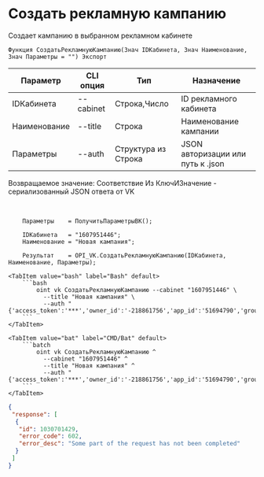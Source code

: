 ﻿---
sidebar_position: 1
---

# Создать рекламную кампанию
 Создает кампанию в выбранном рекламном кабинете



`Функция СоздатьРекламнуюКампанию(Знач IDКабинета, Знач Наименование, Знач Параметры = "") Экспорт`

  | Параметр | CLI опция | Тип | Назначение |
  |-|-|-|-|
  | IDКабинета | --cabinet | Строка,Число | ID рекламного кабинета |
  | Наименование | --title | Строка | Наименование кампании |
  | Параметры | --auth | Структура из Строка | JSON авторизации или путь к .json |

  
  Возвращаемое значение:   Соответствие Из КлючИЗначение - сериализованный JSON ответа от VK

<br/>




```bsl title="Пример кода"
    Параметры    = ПолучитьПараметрыВК();

    IDКабинета   = "1607951446";
    Наименование = "Новая кампания";

    Результат    = OPI_VK.СоздатьРекламнуюКампанию(IDКабинета, Наименование, Параметры);
```
    

 <Tabs>
  
    <TabItem value="bash" label="Bash" default>
        ```bash
            oint vk СоздатьРекламнуюКампанию --cabinet "1607951446" \
              --title "Новая кампания" \
              --auth "{'access_token':'***','owner_id':'-218861756','app_id':'51694790','group_id':'218861756'}"
        ```
    </TabItem>
  
    <TabItem value="bat" label="CMD/Bat" default>
        ```batch
            oint vk СоздатьРекламнуюКампанию ^
              --cabinet "1607951446" ^
              --title "Новая кампания" ^
              --auth "{'access_token':'***','owner_id':'-218861756','app_id':'51694790','group_id':'218861756'}"
        ```
    </TabItem>
</Tabs>


```json title="Результат"
{
 "response": [
  {
   "id": 1030701429,
   "error_code": 602,
   "error_desc": "Some part of the request has not been completed"
  }
 ]
}
```
